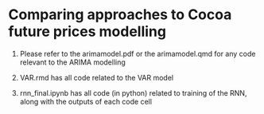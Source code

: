 # Comparing approaches to Cocoa future prices modelling
1) Please refer to the arimamodel.pdf or the arimamodel.qmd for any code relevant to the ARIMA modelling

2) VAR.rmd has all code related to the VAR model

3) rnn_final.ipynb has all code (in python) related to training of the RNN, along with the outputs of each code cell
